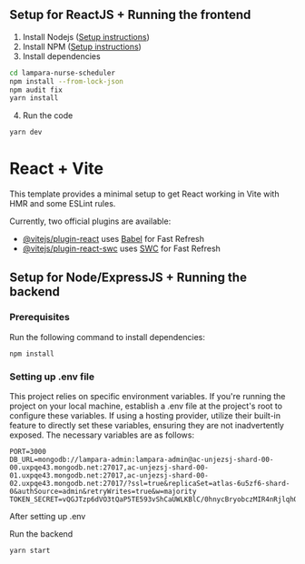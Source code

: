 ## Setup for ReactJS + Running the frontend

1. Install Nodejs ([Setup instructions](https://nodejs.org/en/download/package-manager/))
2. Install NPM ([Setup instructions](https://www.npmjs.com/get-npm))
3. Install dependencies

```bash
cd lampara-nurse-scheduler
npm install --from-lock-json
npm audit fix
yarn install
```

4. Run the code
```bash
yarn dev
```

# React + Vite

This template provides a minimal setup to get React working in Vite with HMR and some ESLint rules.

Currently, two official plugins are available:

- [@vitejs/plugin-react](https://github.com/vitejs/vite-plugin-react/blob/main/packages/plugin-react/README.md) uses [Babel](https://babeljs.io/) for Fast Refresh
- [@vitejs/plugin-react-swc](https://github.com/vitejs/vite-plugin-react-swc) uses [SWC](https://swc.rs/) for Fast Refresh

## Setup for Node/ExpressJS + Running the backend

### Prerequisites

Run the following command to install dependencies:

```shell
npm install
```

### Setting up .env file

This project relies on specific environment variables. If you're running the project on your local machine, establish a .env file at the project's root to configure these variables. If using a hosting provider, utilize their built-in feature to directly set these variables, ensuring they are not inadvertently exposed. The necessary variables are as follows:

```
PORT=3000
DB_URL=mongodb://lampara-admin:lampara-admin@ac-unjezsj-shard-00-00.uxpqe43.mongodb.net:27017,ac-unjezsj-shard-00-01.uxpqe43.mongodb.net:27017,ac-unjezsj-shard-00-02.uxpqe43.mongodb.net:27017/?ssl=true&replicaSet=atlas-6u5zf6-shard-0&authSource=admin&retryWrites=true&w=majority
TOKEN_SECRET=vQGJTzp6dVO3tQaP5TE593vShCaUWLKBlC/0hnycBryobczMIR4nRjlqhOtz5yD6
```

After setting up .env

Run the backend 

```shell
yarn start
```


